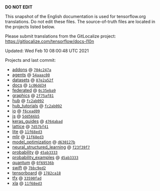 __DO NOT EDIT__

This snapshot of the English documentation is used for tensorflow.org
translations. Do not edit these files. The source-of-truth files are located in
the projects listed below.

Please submit translations from the GitLocalize project: https://gitlocalize.com/tensorflow/docs-l10n

Updated: Wed Feb 10 08:00:48 UTC 2021

Projects and last commit:

- [addons](https://github.com/tensorflow/addons/tree/master/docs) @ <a href='https://github.com/tensorflow/addons/commit/704c247a6d322e19cb07640aa1861c0366b43ce3'><code>704c247a</code></a>
- [agents](https://github.com/tensorflow/agents/tree/master/docs) @ <a href='https://github.com/tensorflow/agents/commit/54aaac0033985f17ffbf829af4e1487c8f43fd68'><code>54aaac00</code></a>
- [datasets](https://github.com/tensorflow/datasets/tree/master/docs) @ <a href='https://github.com/tensorflow/datasets/commit/87e2a52f9cb2a2fd13311d0e03f93a595136466d'><code>87e2a52f</code></a>
- [docs](https://github.com/tensorflow/docs/tree/master/site/en) @ <a href='https://github.com/tensorflow/docs/commit/1c06dd3453d46dc1c7c19f4ec2dbf47c78b36018'><code>1c06dd34</code></a>
- [federated](https://github.com/tensorflow/federated/tree/master/docs) @ <a href='https://github.com/tensorflow/federated/commit/0c35eba9268dc73cf7148bfcf2cbeeb683b9182e'><code>0c35eba9</code></a>
- [graphics](https://github.com/tensorflow/graphics/tree/master/tensorflow_graphics/g3doc) @ <a href='https://github.com/tensorflow/graphics/commit/2f75af81b3b8e559716c3044730287af8721606d'><code>2f75af81</code></a>
- [hub](https://github.com/tensorflow/hub/tree/master/docs) @ <a href='https://github.com/tensorflow/hub/commit/fc2ab092530e0d73b725198c3624b7330cf91d9b'><code>fc2ab092</code></a>
- [hub_tutorials](https://github.com/tensorflow/hub/tree/master/examples/colab) @ <a href='https://github.com/tensorflow/hub/commit/fc2ab092530e0d73b725198c3624b7330cf91d9b'><code>fc2ab092</code></a>
- [io](https://github.com/tensorflow/io/tree/master/docs) @ <a href='https://github.com/tensorflow/io/commit/f6cead09528862b0663cb0efd980aa096f551115'><code>f6cead09</code></a>
- [js](https://github.com/tensorflow/tfjs-website/tree/master/docs) @ <a href='https://github.com/tensorflow/tfjs-website/commit/5dd566b56c4dddc94ee7ddf72751e9c697d5a605'><code>5dd566b5</code></a>
- [keras_guides](https://github.com/tensorflow/docs/tree/snapshot-keras/site/en/guide/keras) @ <a href='https://github.com/tensorflow/docs/commit/4764abad680f9698f8ba9ace121ac9d0d9cb69af'><code>4764abad</code></a>
- [lattice](https://github.com/tensorflow/lattice/tree/master/docs) @ <a href='https://github.com/tensorflow/lattice/commit/7d57bf41cd73dd8d8c546fb41f93ef7557f68fe3'><code>7d57bf41</code></a>
- [lite](https://github.com/tensorflow/tensorflow/tree/master/tensorflow/lite/g3doc) @ <a href='https://github.com/tensorflow/tensorflow/commit/11f68ed34aa678580bfd882f498d4653b78bb131'><code>11f68ed3</code></a>
- [mlir](https://github.com/tensorflow/tensorflow/tree/master/tensorflow/compiler/mlir/g3doc) @ <a href='https://github.com/tensorflow/tensorflow/commit/11f68ed34aa678580bfd882f498d4653b78bb131'><code>11f68ed3</code></a>
- [model_optimization](https://github.com/tensorflow/model-optimization/tree/master/tensorflow_model_optimization/g3doc) @ <a href='https://github.com/tensorflow/model-optimization/commit/d630127bf350612352b18c8247420406c249d9b6'><code>d630127b</code></a>
- [neural_structured_learning](https://github.com/tensorflow/neural-structured-learning/tree/master/g3doc) @ <a href='https://github.com/tensorflow/neural-structured-learning/commit/f23f39f758909963501aea7f09ee48d088a1661c'><code>f23f39f7</code></a>
- [probability](https://github.com/tensorflow/probability/tree/master/tensorflow_probability/g3doc) @ <a href='https://github.com/tensorflow/probability/commit/45ab333316047cf7bdc3c83c5629a837c5bf6470'><code>45ab3333</code></a>
- [probability_examples](https://github.com/tensorflow/probability/tree/master/tensorflow_probability/examples/jupyter_notebooks) @ <a href='https://github.com/tensorflow/probability/commit/45ab333316047cf7bdc3c83c5629a837c5bf6470'><code>45ab3333</code></a>
- [quantum](https://github.com/tensorflow/quantum/tree/master/docs) @ <a href='https://github.com/tensorflow/quantum/commit/0f69536b20abb896c17fecc25b5d8a7cd9f67223'><code>0f69536b</code></a>
- [swift](https://github.com/tensorflow/swift/tree/main/docs/site) @ <a href='https://github.com/tensorflow/swift/commit/7bbc9ed2e3777d987c2bf8716125edc1acfd9412'><code>7bbc9ed2</code></a>
- [tensorboard](https://github.com/tensorflow/tensorboard/tree/master/docs) @ <a href='https://github.com/tensorflow/tensorboard/commit/1782ca18ed58e0feb954e28df74dc5087010bd35'><code>1782ca18</code></a>
- [tfx](https://github.com/tensorflow/tfx/tree/master/docs) @ <a href='https://github.com/tensorflow/tfx/commit/33590fad9ccaff0134e6e618ca37f72e18729d1a'><code>33590fad</code></a>
- [xla](https://github.com/tensorflow/tensorflow/tree/master/tensorflow/compiler/xla/g3doc) @ <a href='https://github.com/tensorflow/tensorflow/commit/11f68ed34aa678580bfd882f498d4653b78bb131'><code>11f68ed3</code></a>

